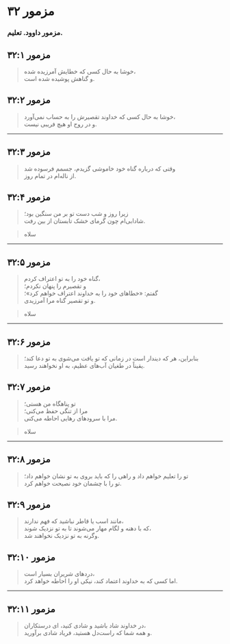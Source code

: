 # مزمور ۳۲

### مزمور داوود. تعلیم.

## مزمور ۳۲:۱

> خوشا به حال کسی که خطایش آمرزیده شده،  
> و گناهش پوشیده شده است.

## مزمور ۳۲:۲

> خوشا به حال کسی که خداوند تقصیرش را به حساب نمی‌آورد،  
> و در روح او هیچ فریبی نیست.

---

## مزمور ۳۲:۳

> وقتی که درباره گناه خود خاموشی گزیدم، جسمم فرسوده شد  
> از ناله‌ام در تمام روز.

## مزمور ۳۲:۴

> زیرا روز و شب دست تو بر من سنگین بود؛  
> شادابی‌ام چون گرمای خشک تابستان از بین رفت.

> سلاه

---

## مزمور ۳۲:۵

> گناه خود را به تو اعتراف کردم،  
> و تقصیرم را پنهان نکردم؛  
> گفتم: «خطاهای خود را به خداوند اعتراف خواهم کرد»؛  
> و تو تقصیر گناه مرا آمرزیدی.

> سلاه

---

## مزمور ۳۲:۶

> بنابراین، هر که دیندار است در زمانی که تو یافت می‌شوی به تو دعا کند؛  
> یقیناً در طغیان آب‌های عظیم، به او نخواهند رسید.

## مزمور ۳۲:۷

> تو پناهگاه من هستی؛  
> مرا از تنگی حفظ می‌کنی؛  
> مرا با سرودهای رهایی احاطه می‌کنی.

> سلاه

---

## مزمور ۳۲:۸

> تو را تعلیم خواهم داد و راهی را که باید بروی به تو نشان خواهم داد؛  
> تو را با چشمان خود نصیحت خواهم کرد.

## مزمور ۳۲:۹

> مانند اسب یا قاطر نباشید که فهم ندارند،  
> که با دهنه و لگام مهار می‌شوند تا به تو نزدیک شوند،  
> وگرنه به تو نزدیک نخواهند شد.

## مزمور ۳۲:۱۰

> دردهای شریران بسیار است،  
> اما کسی که به خداوند اعتماد کند، نیکی او را احاطه خواهد کرد.

---

## مزمور ۳۲:۱۱

> در خداوند شاد باشید و شادی کنید، ای درستکاران،  
> و همه شما که راست‌دل هستید، فریاد شادی برآورید.
